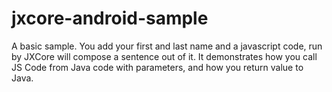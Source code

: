 # jxcore-android-sample

A basic sample. You add your first and last name and a javascript code, run by JXCore will compose a sentence out of it.
It demonstrates how you call JS Code from Java code with parameters, and how you return value to Java.